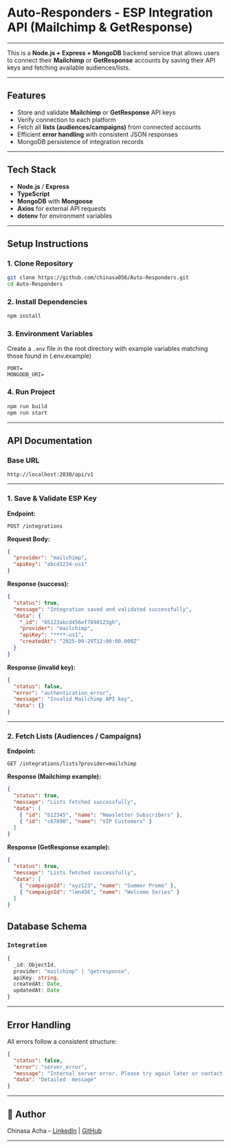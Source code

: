 # Auto-Responders - ESP Integration API (Mailchimp & GetResponse)

---
This is a **Node.js + Express + MongoDB** backend service that allows users to connect their **Mailchimp** or **GetResponse** accounts by saving their API keys and fetching available audiences/lists.

---

##  Features

* Store and validate **Mailchimp** or **GetResponse** API keys
* Verify connection to each platform
* Fetch all **lists (audiences/campaigns)** from connected accounts
* Efficient **error handling** with consistent JSON responses
* MongoDB persistence of integration records

---

##  Tech Stack

* **Node.js** / **Express**
* **TypeScript**
* **MongoDB** with **Mongoose**
* **Axios** for external API requests
* **dotenv** for environment variables

---

##  Setup Instructions

### 1. Clone Repository

```bash
git clone https://github.com/chinasa056/Auto-Responders.git
cd Auto-Responders
```

### 2. Install Dependencies

```bash
npm install
```

### 3. Environment Variables

Create a `.env` file in the root directory with example variables matching those found in (.env.example)

```env
PORT=
MONGODB_URI=
```

### 4. Run Project

```bash
npm run build 
npm run start
```

---

##  API Documentation

### Base URL

```
http://localhost:2030/api/v1
```

---

### 1. Save & Validate ESP Key

**Endpoint:**

```
POST /integrations
```

**Request Body:**

```json
{
  "provider": "mailchimp", 
  "apiKey": "abcd1234-us1"
}
```

**Response (success):**

```json
{
  "status": true,
  "message": "Integration saved and validated successfully",
  "data": {
    "_id": "65123abcd456ef7890123gh",
    "provider": "mailchimp",
    "apiKey": "****-us1",
    "createdAt": "2025-09-29T12:00:00.000Z"
  }
}
```

**Response (invalid key):**

```json
{
  "status": false,
  "error": "authentication_error",
  "message": "Invalid Mailchimp API key",
  "data": {}
}
```

---

### 2. Fetch Lists (Audiences / Campaigns)

**Endpoint:**

```
GET /integrations/lists?provider=mailchimp
```

**Response (Mailchimp example):**

```json
{
  "status": true,
  "message": "Lists fetched successfully",
  "data": [
    { "id": "b12345", "name": "Newsletter Subscribers" },
    { "id": "c67890", "name": "VIP Customers" }
  ]
}
```

**Response (GetResponse example):**

```json
{
  "status": true,
  "message": "Lists fetched successfully",
  "data": [
    { "campaignId": "xyz123", "name": "Summer Promo" },
    { "campaignId": "lmn456", "name": "Welcome Series" }
  ]
}
```

## Database Schema

### `Integration`

```ts
{
  _id: ObjectId,
  provider: "mailchimp" | "getresponse",
  apiKey: string,
  createdAt: Date,
  updatedAt: Date
}
```

---

##  Error Handling

All errors follow a consistent structure:

```json
{
  "status": false,
  "error": "server_error",
  "message": "Internal server error. Please try again later or contact support if the issue persists",
  "data": "Detailed  message"
}
```

---

## 👤 Author

Chinasa Acha – [LinkedIn](https://www.linkedin.com/in/chinasa-acha) | [GitHub](https://github.com/chinasa056)

---